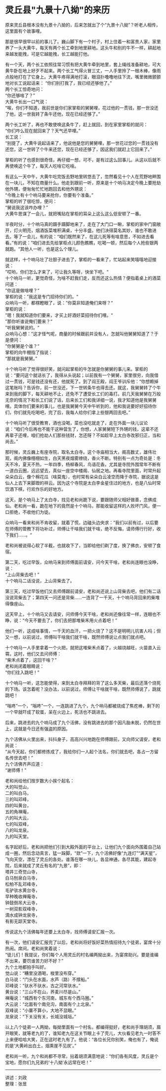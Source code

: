 # 灵丘县"九景十八拗"的来历

原来灵丘县根本没有九景十八拗的，后来怎就出了个“九景十八拗”？听老人相传，这里面有个故事哩。

那是很早很早以前的事儿了。巍山脚下有一个村子，村上住着一和富贵人家，家里养了一头大黄牛，每天有两个长工牵到地里耕地。这头牛和别的牛不一样，耕起地来越发能拽，可是它越能拽，长工越能打他。

有一个天，两个长工依照往常习惯有把大黄牛牵到地里，套上绳线准备耕地，可大黄牛卧在地上好歹不起来。两个长工气得火冒三丈，一人手里拎了一根木棒，像雨点般地打在了它身上。大黄牛疼得满地打滚，眼泪扑噜噜地往下流，嘴里微微颤颤地对长工说起话来：
“你们别打我了，我已经还够他了。”  
两个长工惊奇地问：  
“你还够啥了？”  
大黄牛长出一口气说：  
“唉，你们不知道，我前世是你们家掌柜的舅舅哩，花过他的一贯钱，那一世没还了他，这一世我转了条牛还他，现在已经还够了。”

两个长工听了，再也不敢使唤这条牛了，赶上就回，到在家里掌柜的就问：  
“你们咋么现在就回来了？天气还早哩。”  
长工说：  
“别提了，大黄牛说起话来了，他说他是您的舅舅哩，那一世花过您的一贯钱没有还您，这一世转了个牛来还您，现在已经还够了，因这我们就赶上它回来了。”

掌柜的听了也感到很奇怪，再仔细一想，可不，是有过这么回事儿。从这以后就不再使唤这个牛了，每天人吃啥它吃啥。

有这么一天中午，大黄牛吃完饭去野地里转悠去了，忽然看见十个人在荒野地畔围在一块儿，不知在商量什么。他走到跟前一听，原来是十个响马决定今晚上要抢劫他外甥，便匆匆忙忙地跑回去和他外甥说：  
“今晚上有十个响马要来抢你，你要有个准备。”  
掌柜的听了很吃惊，便问：  
“舅说我这该咋办哩？”  
大黄牛思谋了一会儿，就把嘴贴在掌柜的耳朵上这么这么低安顿了一番。

半夜时分，十个响马真的蹑手蹑脚地来了，走在了大门口一瞅，掌柜的家中门窗敞开，灯火明亮，烟酒饭菜堆积满桌，十分丰盛。他们决得莫名其妙，谁也不敢进去。等了一会儿，有的说：“咱们既然来了，在这儿死等有啥意思，不如进去看看。”有的说：”咱们进去先给掌柜点儿颜色瞧瞧，吃喝一顿，然后每个人抢些银两就跑。“其他人一听，也是这么个理儿。

就这样，十个响马壮了壮胆子进去了，掌柜的一看来了，忙站起来笑嘻嘻地迎接说：  
”哎哟，你们怎么才来了，可让我久等呀，快坐下吧。“  
十个响马一听，更觉奇怪，为啥不赶我们走，反而还这么热情？便指着桌上的酒菜问道：  
”你这是做啥哩？“  
掌柜的说：”我这是专门招待你们的。“  
众响马一听，都楞瞪眼了，说：”你莫非知道俺们来呀？“  
掌柜的说：  
”嗯！我就知道你们要来，才买上好酒好菜招待你们哩。“  
”那你听谁说俺们要来？“  
”听我舅舅说的。“  
众响马心想：”这才怪气呢，商量的时候跟前并没有人，怎就叫他舅舅知道了？于是便问：  
”你舅舅是个谁？“  
掌柜的向牛棚指了指说：  
“那就是我舅舅。”

十个响马听了觉得很好笑，就问起掌柜的牛怎就是你舅舅的事儿来。掌柜的说：“要问这个就话长了，我得从头说起；以前我有一个舅舅，家里很穷，向我借过一贯钱，可是钱还没有还，他就死了。到了阎王殿，阎王爷训斥他：“你想赖掉这笔账吗？告诉你，前一世没还，下一世转条牛也得去还。就这，我舅舅转了个牛来到我的脚下，每天耕地不止，还免不了遭受长工们的毒打。前几天我舅舅在万般无奈的情况下和长工们说了话，后来长工们和我详细一说，我才知道他是我舅舅哩。具体你们要来的事儿，也是我舅舅今天中午听到的，他和我说要好好招待你们，你们就先吃喝吧，完了后，我每人给你们拿上些银两回去吧。”

十个响马听了很受教育，酒也没喝，菜也没吃就走了，走在外面一块儿议论说：“咱们今后再也不能干这种营生了，你想，人家舅舅短下外甥的钱，这辈不还再辈子还哩，咱们抢劫人们那些钱财，怎还呀？不如趁早上太白寺改邪归正，当和尚去。”

那时候，灵丘巍上有座寺院，取名太白寺。这个寺庙相当大，阁高数丈，雄伟壮观，阁内佛像栩栩如生，白天黑夜烟雾缭绕，香火不断。特别有一点为奇处是：冬天不冷，夏天不热，一年四季，杨柳春风，鸟语花香。尤其是寺院外围常年不断有一道白云圈，远远望去，真似一座空中楼阁、仙居之地。再看寺院里面，时常升起朵朵白云，像个棉花瓜（啥莫鬼），也时常有朵朵白云凌空而降于寺院，据说这是仙人上去下来脚蹬的祥云。因为这个寺院是太白李金星住过的地方，也是八仙时常饮酒下棋，行欢作乐的好地方。

这天，是个响马上了太白寺，找见老和尚跪下说，要跟随师父相好做善，念佛成仙。老和尚一看，跪在地下的竟然是十个响马，那能收留这样的人败坏门风，便一口拒绝，不收他们为徒。

众响马一看来和尚不肯收留，就着了慌，边磕头边央求：”我们以前有过，以后要在师傅的管教下将功补过，师傅让干啥我们就干啥，绝不反悔，请师傅行行好，收下我们……。“

老和尚被说得心软了半截，也就收下了，当即给他们剃了度，换了佛衣，安顿了食宿。

第二天，吃过早饭，众响马来到师傅面前请安，问今天干啥，老和尚连眼也没睁，说：  
“上山背柴去吧！”  
十个响马二话没说，上山背柴去了。

第三天，吃过早饭他们又去师傅跟前请安，老和尚还说上山背柴去吧，他们有二话没说背柴去了；第四天一问还是背柴……一连背了一千天，十个响马背回来的柴堆得像座山。

这天早上，十个响马又去请安，问师傅今天干啥，老和尚还像往常一样，连眼也不睁，说：“今天不要去了，你们去把那堆柴禾用火点着吧！”

他们一听，这成啥事情，一千天的血汗，一把火烧了？这不是明明儿坑害人吗；但又一想，以前说过，师傅叫干啥我们就干啥，既然师傅说让点我们就点吧。

十个响马一人手里拿着一个火把，就把这堆柴禾点着了，火越烧越旺，火苗直入云霄。这时，他们又去问师傅：  
“柴禾点着了，这回干啥？”  
老和尚闭着眼睛说：  
“你们往入跳吧！”

十个响马一听，这怎能使得，来到太白寺拜拜的背了这么多天柴，最后还落个烧死的下场。该怎着呢？没办法，以前说过，师傅让干啥就干啥，既然师傅说了，跳就跳吧！

“嗡咚”一个，“嗡咚”一个，一连跳进了九个，九个响马都被烧成了焦疙棒，剩下的一个早就吓成了软蛋，呆在火边上，死活也不跳进去。

后来，跳进去的九个响马成了九个活佛，没有跳进去的那个因凡胎未脱，仍然在世上，这就是今日还有强盗的原因。

九个活佛从火里出来，抖抖身子，高高兴兴地跑在师傅跟前，又向师父请安，老和尚说：  
“从今天起，你们都修炼成了，我给你们一人起个法名，你们就去吧，各占一方留名传世去吧！”  
九个活佛齐声应道：  
“谢师傅！”

老和尚给他们按岁数大小挨个起名：  
大的叫觉山，  
二的叫白马，  
三的叫邓峰，  
四的叫黄台，  
五的角禅庵，  
六的叫大云，  
七的叫双峰，  
八的叫龙泉，  
九的叫天堂。

名字起好后，老和尚把他们引到大殿外面的平台上，让他们九个面向外围着自己站成一圈，然后念动真言，猛一跺脚，“欻”一下，九个活佛好像“九连灯”“满天星”，飞向天空，漂在了灵丘的各处。谁落在哪一块儿，各显神通，各尽其能，建起寺院，后来就成了灵丘有名的“九景”，即：  
塔井三奇觉山寺，  
白马刨泉白马寺，  
松柏不乱邓峰寺，  
毛驴驮水黄台寺，  
早种晚收禅庵寺，  
钟鼓倒吊大云寺，  
一树双影双峰寺，  
滴水成钟龙泉寺，  
有影无踪天堂寺。

传说这九个活佛每年还要上太白寺，找师傅请安汇报一次。

有一次，他们请安汇报完了以后，老和尚将好饭好菜热情招待九个徒弟，宴席十分热闹。席间，老和尚笑着说：  
“徒儿们！我提议，你们每个人用灵丘的村名编两拗出来，为宴席助兴。要是谁编不出来，要罚谁苦力好不好？”  
九个土地都拍手叫好。  
觉山说：“糟里没酒喝，梭里没布穿。”  
白马说：“门头在水面，水芦（路）不撑船。”  
邓峰说：“驮水不驮水，古之河常驮水。”  
黄台说：“三山不在山，荞麦川尽是山。”  
禅庵说：“城西有个东河南，城东有个西马圈。”  
大云说：“北面有个南兑沟，南面有个上北泉。”  
双峰说：“小寨不算小，大地不显眼。”  
龙泉说：“下关没有关，长城没城垣。”

以上八个徒弟一人两拗，每拗里面有一个村名，都编得挺好，老和尚手理胡须，眉开眼笑，就等老九的了，谁知老九在这关节眼上卡了壳儿，大伙看见老九一时答不上来便哈哈大笑，正在这时老九有了。他说：“各位长兄你别笑，俺也有了，俺说的是‘大黄岭出白土，烟熏崖不见炭’。”

老和尚一听，九个和尚都不寻常，拈着胡须满意地说：“你们各有风度，灵丘是个宝地，愿你们九兄弟的‘十八拗’永远常在吧！”

---

讲述：刘政  
整理：张昱

